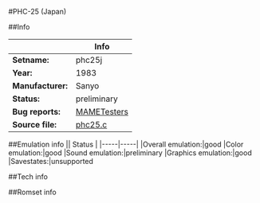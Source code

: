 #PHC-25 (Japan)

##Info

||Info|
|-----|-----|
|**Setname:**|phc25j
|**Year:**|1983
|**Manufacturer:**|Sanyo
|**Status:**|preliminary
|**Bug reports:**|[MAMETesters](http://mametesters.org/view_all_set.php?type=1&temporary=y&search=phc25.c)
|**Source file:**|[phc25.c](https://github.com/mamedev/mame/blob/master/src/mess/drivers/phc25.c)

##Emulation info
|| Status |
|-----|-----|
|Overall emulation:|good
|Color emulation:|good
|Sound emulation:|preliminary
|Graphics emulation:|good
|Savestates:|unsupported

##Tech info

##Romset info

<!--- START OF EDITED COMMENT DO NOT TOUCH TEXT ABOVE-->
